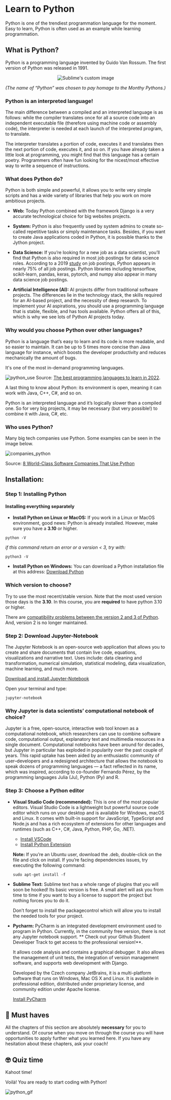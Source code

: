 # Learn to Python

Python is one of the trendiest programmation language for the moment. Easy to learn, Python is often used as an example while learning programmation.

## What is Python?
Python is a programming language invented by Guido Van Rossum. The first version of Python was released in 1991.

<p align="center">
  <img src="https://cdn.directexpose.com/wp-content/uploads/2018/05/british-comedy-guide-monty-python.jpg" alt="Sublime's custom image"/>

  *(The name of “Python” was chosen to pay homage to the Monthy Pythons.)*
</p>

### Python is an interpreted language!

The main difference between a compiled and an interpreted language is as follows: while the compiler translates once for all a source code into an independent executable file (therefore using machine code or assembly code), the interpreter is needed at each launch of the interpreted program, to translate.

The interpreter translates a portion of code, executes it and translates then the next portion of code, executes it, and so on. If you have already taken a little look at  programming, you might find that this language has a certain poetry. Programmers often have fun looking for the nicest/most effective way to write a sequence of instructions.

### What does Python do?
Python is both simple and powerful, it allows you to write very simple scripts and has a wide variety of libraries that help you work on more ambitious projects.

* **Web:** Today Python combined with the framework Django is a very accurate technological choice for big websites projects.

* **System:** Python is also frequently used by system admins to create so-called repetitive tasks or simply maintenance tasks. Besides, if you want to create Java applications coded in Python, it is possible thanks to the Jython project.

* **Data Science:**  If you’re looking for a new job as a data scientist, you’ll find that Python is also required in most job postings for data science roles. According to a 2019 [study](https://towardsdatascience.com/the-most-in-demand-tech-skills-for-data-scientists-d716d10c191d) on job postings, Python appears in nearly 75% of all job postings. Python libraries including tensorflow, scikit-learn, pandas, keras, pytorch, and numpy also appear in many data science job postings.

* **Artificial Intelligence (AI):** AI projects differ from traditional software projects. The differences lie in the technology stack, the skills required for an AI-based project, and the necessity of deep research. To implement your AI aspirations, you should use a programming language that is stable, flexible, and has tools available. Python offers all of this, which is why we see lots of Python AI projects today. 

### Why would you choose Python over other languages?
Python is a language that’s easy to learn and its code is more readable, and so easier to maintain. It can be up to 5 times more concise than Java language for instance, which boosts the developer productivity and reduces mechanically the amount of bugs.

It's one of the most in-demand programming languages.

![python_use](https://d1rytvr7gmk1sx.cloudfront.net/wp-content/uploads/2021/12/most-in-demand-programming-languages-of-2022-codingnomads.jpg?x27457)
Source: [The best programming languages to learn in 2022](https://www.techrepublic.com/article/the-best-programming-languages-to-learn-in-2022/).

A last thing to know about Python: its environment is open, meaning it can work with Java, C++, C#, and so on. 

Python is an interpreted language and it’s logically slower than a compiled one. So for very big projects, it may be necessary (but very possible!) to combine it with Java, C#, etc.

### Who uses Python?

Many big tech companies use Python. Some examples can be seen in the image below.

![companies_python](https://files.realpython.com/media/8-World-Class-Software-Companies-That-Use-Python_Watermarked.0af7266ce383.jpg)

Source: [8 World-Class Software Companies That Use Python](https://files.realpython.com/media/8-World-Class-Software-Companies-That-Use-Python_Watermarked.0af7266ce383.jpg)

## Installation:

### Step 1: Installing Python

#### Installing everything separately

* **Install Python on Linux or MacOS:** If you work in a Linux or MacOS environment, good news: Python is already installed. However, make sure you have a **3.10** or higher. 
````shell
python -V
````

*if this command return an error or a version < 3, try with:*
````shell
python3 -V
````

* **Install Python on Windows:** You can download a Python installation file at this address: [Download Python](https://www.python.org/download/)


### Which version to choose?

Try to use the most recent/stable version. Note that the most used version those days is the **3.10**. 
In this course, you are **required** to have python 3.10 or higher.

There are [compatibility problems between the version 2 and 3 of Python](https://learntocodewith.me/programming/python/python-2-vs-python-3/). And, version 2 is no longer maintained. 

### Step 2: Download Jupyter-Notebook   

The Jupyter Notebook is an open-source web application that allows you to create and share documents that contain live code, equations, visualizations and narrative text. Uses include: data cleaning and transformation, numerical simulation, statistical modeling, data visualization, machine learning, and much more.

[Download and install Jupyter-Notebook](https://jupyter.org/)

Open your terminal and type: 
```
jupyter-notebook 
```

### Why Jupyter is data scientists’ computational notebook of choice?

Jupyter is a free, open-source, interactive web tool known as a computational notebook, which researchers can use to combine software code, computational output, explanatory text and multimedia resources in a single document. Computational notebooks have been around for decades, but Jupyter in particular has exploded in popularity over the past couple of years. This rapid uptake has been aided by an enthusiastic community of user–developers and a redesigned architecture that allows the notebook to speak dozens of programming languages — a fact reflected in its name, which was inspired, according to co-founder Fernando Pérez, by the programming languages Julia (Ju), Python (Py) and R.

### Step 3: Choose a Python editor

* **Visual Studio Code (recommended):** This is one of the most popular editors. Visual Studio Code is a lightweight but powerful source code editor which runs on your desktop and is available for Windows, macOS and Linux. It comes with built-in support for JavaScript, TypeScript and Node.js and has a rich ecosystem of extensions for other languages and runtimes (such as C++, C#, Java, Python, PHP, Go, .NET). 

  * [Install VSCode]((https://code.visualstudio.com/))
  * [Install Python Extension](https://code.visualstudio.com/docs/languages/python)

  **Note:** If you’re an Ubuntu user, download the .deb, double-click on the file and click on install. If you’re facing dependencies issues, try executing the following command:

  	```sudo apt-get install -f```

* **Sublime Text:** Sublime text has a whole range of plugins that you will soon be hooked! Its basic version is free. A small alert will ask you from time to time if you want to buy a license to support the project but nothing forces you to do it.

  Don’t forget to install the packagecontrol which will allow you to install the needed tools for your project.

* **Pycharm:** PyCharm is an integrated development environment used to program in Python. Currently, in the community free version, there is not any Jupyter notebook support. ** Check out your Github Student Developer Track to get access to the professional version!**.

  It allows code analysis and contains a graphical debugger. It also allows the management of unit tests, the integration of version management software, and supports web development with Django.

  Developed by the Czech company JetBrains, it is a multi-platform software that runs on Windows, Mac OS X and Linux. It is available in professional edition, distributed under proprietary license, and community edition under Apache license. 

  [Install PyCharm](https://www.jetbrains.com/pycharm/)

## 🌱 Must haves
All the chapters of this section are absolutely **necessary** for you to understand. Of course when you move on through the course you will have opportunities to apply further what you learned here. If you have any hesitation about these chapters, ask your coach! 

## 🤓 Quiz time
Kahoot time! 

Voilà! You are ready to start coding with Python!

![python_gif](https://media0.giphy.com/media/coxQHKASG60HrHtvkt/giphy.gif?cid=ecf05e4712f8y0e7ybz14egcdjcmurgeljirsq9j4wv09gjs&rid=giphy.gif&ct=g)